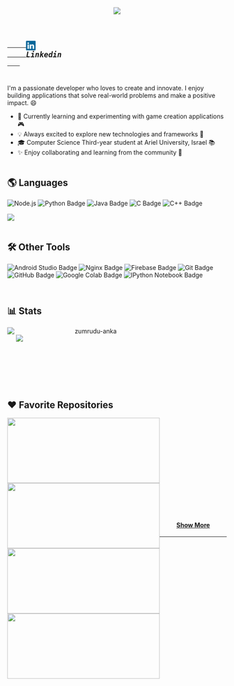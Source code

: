 <h1 align="center">
  <a href="https://git.io/typing-svg">
    <img src="https://readme-typing-svg.herokuapp.com/?lines=Hi%20there!%20👋;%20I'm%20Orel%20Zamler;&center=true&size=30">
  </a>
</h1>

<!-- Connect with Me -->
<h5 align="left">
  <code>
    <a href="https://www.linkedin.com/in/orel-zamler-887220269/" title="Linkedin Profile">
      <img width="22" src="images/linkedin.svg" style="vertical-align: middle;">
      <span style="font-size: 17px; vertical-align: middle; display: inline-block;">Linkedin</span>
    </a>
  </code>
</h5>


<!-- About Me -->
I'm a passionate developer who loves to create and innovate. I enjoy building applications that solve real-world problems and make a positive impact. 😄

- 🌱 Currently learning and experimenting with game creation applications 🎮
- 💡 Always excited to explore new technologies and frameworks 🚀
- 🎓 Computer Science Third-year student at Ariel University, Israel 📚
- ✨ Enjoy collaborating and learning from the community 🌟
<br/><br/>


<!-- Skills -->
## 🌎 Languages 

![Node.js](https://img.shields.io/badge/Node.js-JavaScript-black?style=flat&logo=node.js) 
![Python Badge](https://img.shields.io/badge/-Python-black?style=flat&logo=python) 
![Java Badge](https://img.shields.io/badge/-Java-black?style=flat&logo=java) 
![C Badge](https://img.shields.io/badge/-C-black?style=flat) 
![C++ Badge](https://img.shields.io/badge/-C++-black?style=flat&logo=c%2B%2B) 
<!-- ![Racket Badge](https://img.shields.io/badge/-Racket-black?style=flat) -->

<div align=left>
    <a href="https://github.com/anuraghazra/github-readme-stats">
      <img width=325 align="center" src="https://github-readme-stats.vercel.app/api/top-langs/?username=orelz890&hide=c%23,powershell,Mathematica,Ruby,Objective-C,Objective-C%2b%2b,Cuda&title_color=61dafb&text_color=ffffff&icon_color=61dafb&bg_color=20232a&langs_count=8&layout=compact&border_color=61dafb&hide_border=true" />
    </a>
</div>
<br/>


## 🛠️ Other Tools

![Android Studio Badge](https://img.shields.io/badge/-Android%20Studio-black?style=flat&logo=android-studio) 
![Nginx Badge](https://img.shields.io/badge/-Nginx-black?style=flat&logo=nginx) 
![Firebase Badge](https://img.shields.io/badge/-Firebase-black?style=flat&logo=firebase) 
![Git Badge](https://img.shields.io/badge/-Git-black?style=flat&logo=git) 
![GitHub Badge](https://img.shields.io/badge/-GitHub-181717?style=flat&logo=github) 
![Google Colab Badge](https://img.shields.io/badge/Google%20Colab-black?style=flat&logo=google-colab) 
![IPython Notebook Badge](https://img.shields.io/badge/Notebook-.ipynb-black?style=flat)

<br/>


<!-- Stats -->
## 📊 Stats
<div width="100%" align="center">
    <a href="https://github.com/denvercoder1/github-readme-streak-stats" title="Go to Source">
      <img align="left" width=390 src="https://github-readme-streak-stats.herokuapp.com/?user=orelz890&theme=react&border=61dafb&hide_border=true" alt="zumrudu-anka" />
    </a>
    <a href="https://github.com/anuraghazra/github-readme-stats" title="Go to Source">
      <img align="left" width=390 src="https://github-readme-stats.vercel.app/api?username=orelz890&show_icons=true&theme=react&border_color=61dafb&hide_border=true" style="margin-left: 20px;" />
    </a>
</div>
<br/><br/><br/><br/><br/><br/><br/><br/>

<!-- Repositories -->
## ❤️ Favorite Repositories
<div width="100%" align="center">
  <a align="left" href="https://github.com/orelz890/Instafoodies_final_project" title="Instafoodies-Final-Project"><img align="left" height="150" src="https://github-readme-stats.vercel.app/api/pin/?username=orelz890&repo=Instafoodies_final_project&theme=react&border_color=61dafb&border_radius=10" style="margin-right: 20px;" width="350">
  </a>
  
  <a align="left" href="https://github.com/orelz890/SE_Smarter_Foodies_App" title="Data Structures"><img align="left" height="150" src="https://github-readme-stats.vercel.app/api/pin/?username=orelz890&repo=SE_Smarter_Foodies_App&theme=react&border_color=61dafb&border_radius=10" width="350" >
  </a>
</div>

<br/><br/><br/><br/><br/><br/>

<div width="100%" align="center">
  <a align="left" href="https://github.com/orelz890/CS231n_Assignments_And_Summary" title="Instafoodies-Final-Project"><img align="left" height="150" src="https://github-readme-stats.vercel.app/api/pin/?username=orelz890&repo=CS231n_Assignments_And_Summary&theme=react&border_color=61dafb&border_radius=10" style="margin-right: 20px;" width="350">
  </a>

  <a align="left" href="https://github.com/orelz890/Speaker_Diarization_Deep_learning" title="Data Structures"><img align="left" height="150" src="https://github-readme-stats.vercel.app/api/pin/?username=orelz890&repo=Speaker_Diarization_Deep_learning&theme=react&border_color=61dafb&border_radius=10" width="350" >
  </a>
  
</div>

<br/><br/><br/><br/><br/><br/>

<h4 align="center">
  <a href="https://github.com/orelz890?tab=repositories" title="Show Repositories">Show More</a>
</h4>
<hr/>

